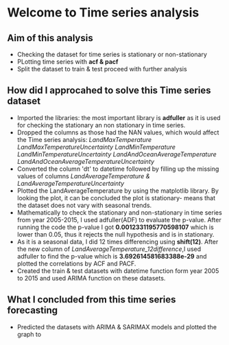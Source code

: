 # Welcome to Time series analysis
## Aim of this analysis
- Checking the dataset for time series is stationary or non-stationary
- PLotting time series with **acf & pacf**
- Split the dataset to train & test proceed with further analysis

## How did I approcahed to solve this Time series dataset
- Imported the libraries: the most important library is **adfuller** as it is used for checking the stationary an non stationary in time series.
- Dropped the columns as those had the NAN values, which would affect the Time series analysis: *LandMaxTemperature	LandMaxTemperatureUncertainty	LandMinTemperature	LandMinTemperatureUncertainty	LandAndOceanAverageTemperature	LandAndOceanAverageTemperatureUncertainty*
- Converted the column 'dt' to datetime followed by filling up the missing values of columns *LandAverageTemperature & LandAverageTemperatureUncertainty*
- Plotted the LandAverageTemperature by using the matplotlib library. By looking the plot, it can be concluded the plot is stationary- means that the dataset does not vary with seasonal trends.
- Mathematically to check the stationary and non-stationary in time series from year 2005-2015, I used adfuller(ADF) to evaluate the p-value. After running the code the p-value I got **0.0012331195770598107** which is lower than 0.05, thus it rejects the null hypothesis and is in stationary.
- As it is a seasonal data, I did 12 times differencing using **shift(12)**. After the new column of *LandAverageTemperature_12difference*,I used adfuller to find the p-value which is **3.692614581683388e-29** and plotted the correlations by ACF and PACF.
- Created the train & test datasets with datetime function form year 2005 to 2015 and used ARIMA function on these datasets.

## What I concluded from this time series forecasting
- Predicted the datasets with ARIMA & SARIMAX models and plotted the graph to 
